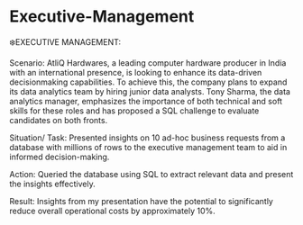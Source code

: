 # Executive-Management

❄️EXECUTIVE MANAGEMENT:

Scenario:
AtliQ Hardwares, a leading computer hardware producer in India with an international presence, is looking to enhance its data-driven decisionmaking capabilities. To achieve this, the company plans to expand its data analytics team by hiring junior data analysts. Tony Sharma, the data analytics manager, emphasizes the importance of both technical and soft skills for these roles and has proposed a SQL challenge to evaluate candidates on both fronts.

Situation/ Task: 
Presented insights on 10 ad-hoc business
requests from a database with millions of rows to the executive
management team to aid in informed decision-making.

Action: 
Queried the database using SQL to extract relevant data
and present the insights effectively.

Result: 
Insights from my presentation have the potential to
significantly reduce overall operational costs by approximately
10%.





